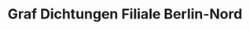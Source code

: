 ---
title: "Graf Dichtungen Filiale Berlin-Nord"
url: /berlin/graf-dichtungen-filiale-berlin-nord/
shop: Baustoffe
---